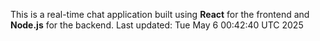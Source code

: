 This is a real-time chat application built using **React** for the frontend and **Node.js** for the backend.
Last updated: Tue May  6 00:42:40 UTC 2025
